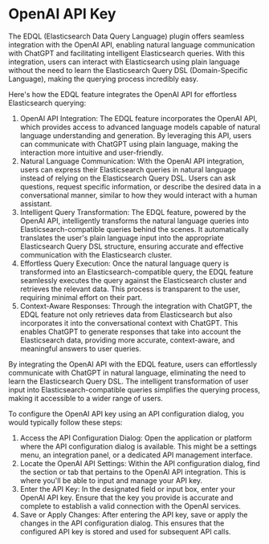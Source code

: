 # OpenAI API Key

The EDQL (Elasticsearch Data Query Language) plugin offers seamless integration with the OpenAI API, enabling natural language communication with ChatGPT and facilitating intelligent Elasticsearch queries. With this integration, users can interact with Elasticsearch using plain language without the need to learn the Elasticsearch Query DSL (Domain-Specific Language), making the querying process incredibly easy.

Here's how the EDQL feature integrates the OpenAI API for effortless Elasticsearch querying:

1. OpenAI API Integration: The EDQL feature incorporates the OpenAI API, which provides access to advanced language models capable of natural language understanding and generation. By leveraging this API, users can communicate with ChatGPT using plain language, making the interaction more intuitive and user-friendly.
2. Natural Language Communication: With the OpenAI API integration, users can express their Elasticsearch queries in natural language instead of relying on the Elasticsearch Query DSL. Users can ask questions, request specific information, or describe the desired data in a conversational manner, similar to how they would interact with a human assistant.
3. Intelligent Query Transformation: The EDQL feature, powered by the OpenAI API, intelligently transforms the natural language queries into Elasticsearch-compatible queries behind the scenes. It automatically translates the user's plain language input into the appropriate Elasticsearch Query DSL structure, ensuring accurate and effective communication with the Elasticsearch cluster.
4. Effortless Query Execution: Once the natural language query is transformed into an Elasticsearch-compatible query, the EDQL feature seamlessly executes the query against the Elasticsearch cluster and retrieves the relevant data. This process is transparent to the user, requiring minimal effort on their part.
5. Context-Aware Responses: Through the integration with ChatGPT, the EDQL feature not only retrieves data from Elasticsearch but also incorporates it into the conversational context with ChatGPT. This enables ChatGPT to generate responses that take into account the Elasticsearch data, providing more accurate, context-aware, and meaningful answers to user queries.

By integrating the OpenAI API with the EDQL feature, users can effortlessly communicate with ChatGPT in natural language, eliminating the need to learn the Elasticsearch Query DSL. The intelligent transformation of user input into Elasticsearch-compatible queries simplifies the querying process, making it accessible to a wider range of users.



To configure the OpenAI API key using an API configuration dialog, you would typically follow these steps:

1. Access the API Configuration Dialog: Open the application or platform where the API configuration dialog is available. This might be a settings menu, an integration panel, or a dedicated API management interface.
2. Locate the OpenAI API Settings: Within the API configuration dialog, find the section or tab that pertains to the OpenAI API integration. This is where you'll be able to input and manage your API key.
3. Enter the API Key: In the designated field or input box, enter your OpenAI API key. Ensure that the key you provide is accurate and complete to establish a valid connection with the OpenAI services.
4. Save or Apply Changes: After entering the API key, save or apply the changes in the API configuration dialog. This ensures that the configured API key is stored and used for subsequent API calls.
